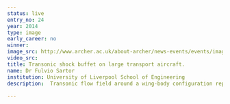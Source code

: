 ```yaml
---
status: live
entry_no: 24
year: 2014
type: image 
early_career: no 
winner: 
image_src: http://www.archer.ac.uk/about-archer/news-events/events/image-comp/gallery-2014/24_Entry_800.jpg
video_src: 
title: Transonic shock buffet on large transport aircraft.
name: Dr Fulvio Sartor
institution: University of Liverpool School of Engineering
description:  Transonic flow field around a wing-body configuration representative of a large transport aircraft at flight conditions. The image is a snapshot of an unsteady computational fluid dynamics simulation run on ARCHER.<br><br>The aircraft surface is coloured by the air pressure. The slices on the wings indicate the velocity field in the supersonic zone of the flow. Streamlines coloured by the velocity magnitude give an idea of the flow direction around the aircraft.
  
---
```

